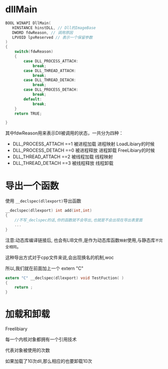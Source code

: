 



# dllMain



```c
BOOL WINAPI DllMain(
   HINSTANCE hinstDLL, // Dll的ImageBase
   DWORD fdwReason, // 调用原因
   LPVOID lpvReserved // 表示一个保留参数
)
{
	switch(fdwReason)
    {
        case DLL_PROCESS_ATTACH:
            break;
        case DLL_THREAD_ATTACH:
            break;
        case DLL_THREAD_DETACH:
            break;
        case DLL_PROCESS_DETACH:
            break;
        default:
            break;
    }
    return TRUE;

}

```





其中fdwReason用来表示Dll被调用的状态，一共分为四种：

-   DLL_PROCESS_ATTACH  ==1 被进程加载 进程映射 LoadLibiary的时候
-   DLL_PROCESS_DETACH  ==0 被进程释放 进程卸载 FreeLibiary的时候
-   DLL_THREAD_ATTACH   ==2 被线程加载 线程映射
-   DLL_THREAD_DETACH   ==3 被线程释放 线程卸载



# 导出一个函数

使用 `__declspec(dllexport)`导出函数



```c
__declspec(dllexport) int add(int,int)
{
    //不写_declspec的话,你的函数就不会导出,也就是不会出现在导出表里面
	...
}
```

注意:动态库编译链接后, 也会有LIB文件,是作为动态库函数`映射`使用,与静态库`不完全相同`。



这种导出方式对于cpp文件来说,会出现换名的机制,woc

所以,我们就在前面加上一个 extern "C" 

```c
extern "C" __declspec(dllexport) void TestFuction( )
{
    return ;
}
```







# 加载和卸载

Freelibiary

每一个内核对象都拥有一个引用技术

代表对象被使用的次数

如果加载了10次dll,那么相应的也要卸载10次